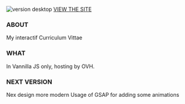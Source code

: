![version desktop](https://user-images.githubusercontent.com/70715305/106136817-19ab0c80-616a-11eb-9bbd-d2c87039432f.png)
[VIEW THE SITE](https://www.charlene-bonnardeaux.be/)

### ABOUT
My interactif Curriculum Vittae

### WHAT
In Vannilla JS only, hosting by OVH.

### NEXT VERSION
Nex design more modern
Usage of GSAP for adding some animations



